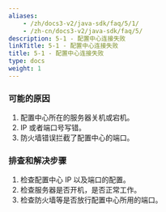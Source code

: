 ```yaml
---
aliases:
    - /zh/docs3-v2/java-sdk/faq/5/1/
    - /zh-cn/docs3-v2/java-sdk/faq/5/
description: 5-1 - 配置中心连接失败
linkTitle: 5-1 - 配置中心连接失败
title: 5-1 - 配置中心连接失败
type: docs
weight: 1
---
```






### 可能的原因

1. 配置中心所在的服务器关机或宕机。
2. IP 或者端口号写错。
3. 防火墙错误拦截了配置中心的端口。


### 排查和解决步骤

1. 检查配置中心 IP 以及端口的配置。
2. 检查服务器是否开机，是否正常工作。
3. 检查防火墙等是否放行配置中心所用的端口。